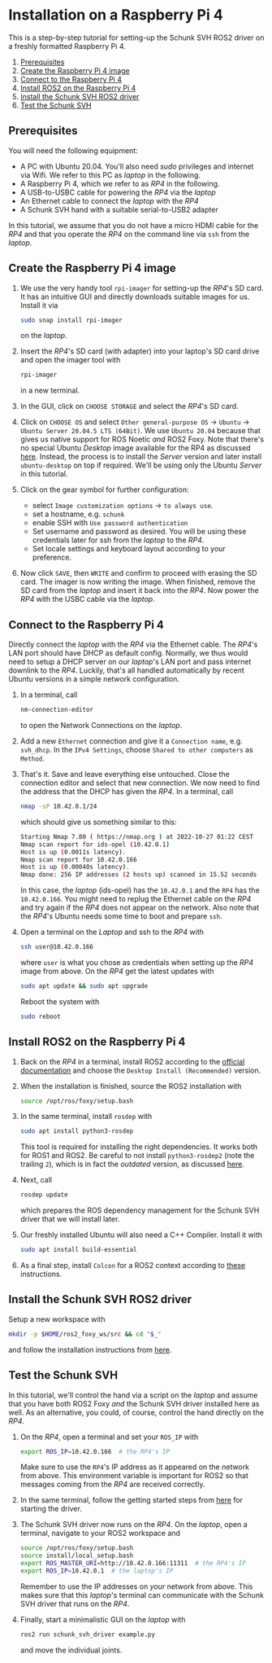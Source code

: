 # Installation on a Raspberry Pi 4

This is a step-by-step tutorial for setting-up the Schunk SVH ROS2 driver on a freshly formatted Raspberry Pi 4.

1. [Prerequisites](#prerequisites)
2. [Create the Raspberry Pi 4 image](#create-image)
3. [Connect to the Raspberry Pi 4](#connect-to-rp4)
4. [Install ROS2 on the Raspberry Pi 4](#install-ros2)
4. [Install the Schunk SVH ROS2 driver](#install-schunk-driver)
4. [Test the Schunk SVH](#test-schunk-driver)

## Prerequisites <a name="prerequisites"></a>
You will need the following equipment:
  - A PC with Ubuntu 20.04. You'll also need *sudo* privileges and internet via Wifi. We refer to this PC as *laptop* in the following.
  - A Raspberry Pi 4, which we refer to as *RP4* in the following.
  - A USB-to-USBC cable for powering the *RP4* via the *laptop*
  - An Ethernet cable to connect the *laptop* with the *RP4*
  - A Schunk SVH hand with a suitable serial-to-USB2 adapter

In this tutorial, we assume that you do not have a micro HDMI cable for the *RP4* and that you operate the *RP4* on the command line via `ssh` from the *laptop*.

## Create the Raspberry Pi 4 image <a name="create-image"></a>
1. We use the very handy tool `rpi-imager` for setting-up the *RP4*'s SD card. It has an intuitive GUI and directly downloads suitable images for us.
   Install it via
   ```bash
   sudo snap install rpi-imager
   ```
   on the *laptop*.

2. Insert the *RP4*'s SD card (with adapter) into your laptop's SD card drive and open
   the imager tool with
   ```bash
   rpi-imager
   ```
   in a new terminal.

3. In the GUI, click on `CHOOSE STORAGE` and select the *RP4*'s SD card.

4. Click on `CHOOSE OS` and select `Other general-purpose OS` -> `Ubuntu` -> `Ubuntu Server 20.04.5 LTS (64Bit)`.
   We use `Ubuntu 20.04` because that gives us native support for ROS Noetic *and* ROS2 Foxy.
   Note that there's no special Ubuntu *Desktop* image available for the RP4 as discussed [here](https://askubuntu.com/questions/1348560). Instead, the process is to install the *Server* version
   and later install `ubuntu-desktop` on top if required. We'll be using only the Ubuntu *Server* in this tutorial.

5. Click on the gear symbol for further configuration:
   - select `Image customization options` -> `to always use`.
   - set a hostname, e.g. `schunk`
   - enable SSH with `Use password authentication`
   - Set username and password as desired. You will be using these credentials later for ssh from the *laptop* to the *RP4*.
   - Set locale settings and keyboard layout according to your preference.

6. Now click `SAVE`, then `WRITE` and confirm to proceed with erasing the SD card.
   The imager is now writing the image. When finished, remove the SD card from the *laptop* and insert it back into the *RP4*.
   Now power the *RP4* with the USBC cable via the *laptop*.


## Connect to the Raspberry Pi 4 <a name="connect-to-rp4"></a>
Directly connect the *laptop* with the *RP4* via the Ethernet cable. The
*RP4*'s LAN port should have DHCP as default config. Normally, we thus would
need to setup a DHCP server on our *laptop*'s LAN port and pass internet downlink to the *RP4*.
Luckily, that's all handled automatically by recent Ubuntu versions in a simple network configuration.

1. In a terminal, call
   ```bash
   nm-connection-editor
   ```
   to open the Network Connections on the *laptop*.

2. Add a new `Ethernet` connection and give it a `Connection name`, e.g. `svh_dhcp`.
   In the `IPv4 Settings`, choose `Shared to other computers` as `Method`.

3. That's it. Save and leave everything else untouched.
   Close the connection editor and select that new connection.
   We now need to find the address that the DHCP has given the *RP4*.
   In a terminal, call
   ```bash
   nmap -sP 10.42.0.1/24
   ```
   which should give us something similar to this:
   ```bash
   Starting Nmap 7.80 ( https://nmap.org ) at 2022-10-27 01:22 CEST
   Nmap scan report for ids-opel (10.42.0.1)
   Host is up (0.0011s latency).
   Nmap scan report for 10.42.0.166
   Host is up (0.00040s latency).
   Nmap done: 256 IP addresses (2 hosts up) scanned in 15.52 seconds
   ```
   In this case, the *laptop* (ids-opel) has the `10.42.0.1` and the `RP4` has the `10.42.0.166`.
   You might need to replug the Ethernet cable on the *RP4* and try again if the *RP4* does not appear on the network.
   Also note that the *RP4*'s Ubuntu needs some time to boot and prepare `ssh`.

4. Open a terminal on the *Laptop* and ssh to the *RP4* with
   ```bash
   ssh user@10.42.0.166
   ```
   where `user` is what you chose as credentials when setting up the *RP4* image from above.
   On the *RP4* get the latest updates with
   ```bash
   sudo apt update && sudo apt upgrade
   ```
   Reboot the system with
   ```bash
   sudo reboot
   ```




## Install ROS2 on the Raspberry Pi 4 <a name="install-ros2"></a>
1. Back on the *RP4* in a terminal, install ROS2 according to the [official documentation](https://docs.ros.org/en/foxy/Installation/Ubuntu-Install-Debians.html)
   and choose the `Desktop Install (Recommended)` version.

2. When the installation is finished, source the ROS2 installation with
   ```bash
   source /opt/ros/foxy/setup.bash
   ```
3. In the same terminal, install `rosdep` with
   ```bash
   sudo apt install python3-rosdep
   ```
   This tool is required for installing the right dependencies. It works both for ROS1 and ROS2.
   Be careful to not install `python3-rosdep2` (note the trailing `2`), which is in fact the *outdated* version, as discussed [here](https://answers.ros.org/question/359586/).

4. Next, call
   ```bash
   rosdep update
   ```
   which prepares the ROS dependency management for the Schunk SVH driver that we will install later.

5. Our freshly installed Ubuntu will also need a C++ Compiler. Install it with
   ```bash
   sudo apt install build-essential
   ```

6. As a final step, install `Colcon` for a ROS2 context according to [these](https://colcon.readthedocs.io/en/released/user/installation.html#in-the-context-of-the-ros-project) instructions.

## Install the Schunk SVH ROS2 driver <a name="install-schunk-driver"></a>
Setup a new workspace with
```bash
mkdir -p $HOME/ros2_foxy_ws/src && cd "$_"
```
and follow the installation instructions from [here](https://github.com/fzi-forschungszentrum-informatik/schunk_svh_ros_driver/tree/ros2-foxy#installation).

## Test the Schunk SVH <a name="test-schunk-driver"></a>
In this tutorial, we'll control the hand via a script on the *laptop* and assume that you have both ROS2 Foxy *and* the Schunk SVH driver installed here as well.
As an alternative, you could, of course, control the hand directly on the *RP4*.

1. On the *RP4*, open a terminal and set your `ROS_IP` with
   ```bash
   export ROS_IP=10.42.0.166  # the RP4's IP
   ```
   Make sure to use the `RP4`'s IP address as it appeared on the network from above.
   This environment variable is important for ROS2 so that messages coming from the *RP4* are received correctly.

2. In the same terminal, follow the getting started steps from [here](https://github.com/fzi-forschungszentrum-informatik/schunk_svh_ros_driver/tree/ros2-foxy#getting-started) for starting the driver.

3. The Schunk SVH driver now runs on the *RP4*.
   On the *laptop*, open a terminal, navigate to your ROS2 workspace and
   ```bash
   source /opt/ros/foxy/setup.bash
   source install/local_setup.bash
   export ROS_MASTER_URI=http://10.42.0.166:11311  # the RP4's IP
   export ROS_IP=10.42.0.1  # the laptop's IP
   ```
   Remember to use the IP addresses on *your* network from above.
   This makes sure that this *laptop*'s terminal can communicate with the Schunk SVH driver that runs on the *RP4*.

4. Finally, start a minimalistic GUI on the *laptop* with
   ```bash
   ros2 run schunk_svh_driver example.py
   ```
   and move the individual joints.
